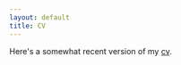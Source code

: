 ```yaml
---
layout: default
title: CV
---
```


Here's a somewhat recent version of my [cv]({{site.url}}/cv/cv_fall2014.pdf).

